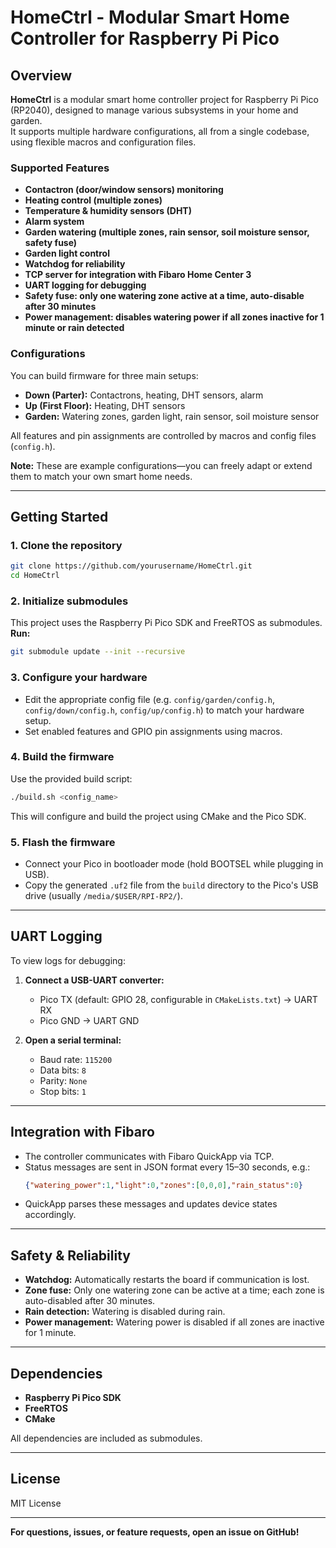 # HomeCtrl - Modular Smart Home Controller for Raspberry Pi Pico

## Overview

**HomeCtrl** is a modular smart home controller project for Raspberry Pi Pico (RP2040), designed to manage various subsystems in your home and garden.  
It supports multiple hardware configurations, all from a single codebase, using flexible macros and configuration files.

### Supported Features

- **Contactron (door/window sensors) monitoring**
- **Heating control (multiple zones)**
- **Temperature & humidity sensors (DHT)**
- **Alarm system**
- **Garden watering (multiple zones, rain sensor, soil moisture sensor, safety fuse)**
- **Garden light control**
- **Watchdog for reliability**
- **TCP server for integration with Fibaro Home Center 3**
- **UART logging for debugging**
- **Safety fuse: only one watering zone active at a time, auto-disable after 30 minutes**
- **Power management: disables watering power if all zones inactive for 1 minute or rain detected**

### Configurations

You can build firmware for three main setups:
- **Down (Parter):** Contactrons, heating, DHT sensors, alarm
- **Up (First Floor):** Heating, DHT sensors
- **Garden:** Watering zones, garden light, rain sensor, soil moisture sensor

All features and pin assignments are controlled by macros and config files (`config.h`).

**Note:** These are example configurations—you can freely adapt or extend them to match your own smart home needs.

---

## Getting Started

### 1. Clone the repository

```bash
git clone https://github.com/yourusername/HomeCtrl.git
cd HomeCtrl
```

### 2. Initialize submodules

This project uses the Raspberry Pi Pico SDK and FreeRTOS as submodules.  
**Run:**
```bash
git submodule update --init --recursive
```

### 3. Configure your hardware

- Edit the appropriate config file (e.g. `config/garden/config.h`, `config/down/config.h`, `config/up/config.h`) to match your hardware setup.
- Set enabled features and GPIO pin assignments using macros.

### 4. Build the firmware

Use the provided build script:
```bash
./build.sh <config_name>
```
This will configure and build the project using CMake and the Pico SDK.

### 5. Flash the firmware

- Connect your Pico in bootloader mode (hold BOOTSEL while plugging in USB).
- Copy the generated `.uf2` file from the `build` directory to the Pico's USB drive (usually `/media/$USER/RPI-RP2/`).

---

## UART Logging

To view logs for debugging:

1. **Connect a USB-UART converter:**
   - Pico TX (default: GPIO 28, configurable in `CMakeLists.txt`) → UART RX
   - Pico GND → UART GND

2. **Open a serial terminal:**
   - Baud rate: `115200`
   - Data bits: `8`
   - Parity: `None`
   - Stop bits: `1`

---

## Integration with Fibaro

- The controller communicates with Fibaro QuickApp via TCP.
- Status messages are sent in JSON format every 15–30 seconds, e.g.:
  ```json
  {"watering_power":1,"light":0,"zones":[0,0,0],"rain_status":0}
  ```
- QuickApp parses these messages and updates device states accordingly.

---

## Safety & Reliability

- **Watchdog:** Automatically restarts the board if communication is lost.
- **Zone fuse:** Only one watering zone can be active at a time; each zone is auto-disabled after 30 minutes.
- **Rain detection:** Watering is disabled during rain.
- **Power management:** Watering power is disabled if all zones are inactive for 1 minute.

---

## Dependencies

- **Raspberry Pi Pico SDK**
- **FreeRTOS**
- **CMake**

All dependencies are included as submodules.

---

## License

MIT License

---

**For questions, issues, or feature requests, open an issue on GitHub!**
